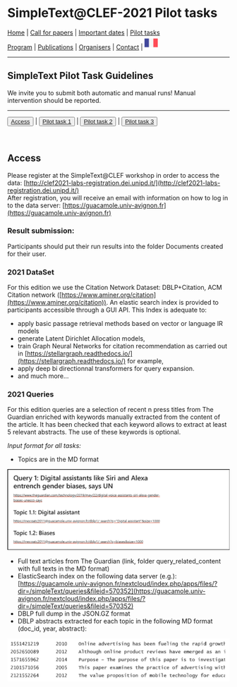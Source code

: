 
# SimpleText@CLEF-2021 Pilot tasks

[Home](./) | [Call for papers](./CFP) | [Important dates](./dates) | [Pilot tasks](./tasks)  
[Program](./program) | [Publications](./publications) | [Organisers](./organisers) | [Contact](./contact) | [<img src="../FR.png" width="30">](../fr/tasks)

---

## SimpleText Pilot Task Guidelines

We invite you to submit both automatic and manual runs! Manual intervention should be reported.

---

<button>[Access](./tasks)</button> | <button>[Pilot task 1](./task1)</button> | <button>[Pilot task 2](./task2)</button> | <button>[Pilot task 3](./task3)</button>

<br>

## Access
Please register at the SimpleText@CLEF workshop in order to access the data: [http://clef2021-labs-registration.dei.unipd.it/](http://clef2021-labs-registration.dei.unipd.it/)  
After registration, you will receive an email with information on how to log in to the data server: [https://guacamole.univ-avignon.fr](https://guacamole.univ-avignon.fr)

### Result submission:
Participants should put their run results into the folder Documents created for their user.

### 2021 DataSet
For this edition we use the Citation Network Dataset: DBLP+Citation, ACM Citation network ([https://www.aminer.org/citation](https://www.aminer.org/citation)). An elastic search index is provided to participants accessible through a GUI API. This Index is adequate to:
* apply basic passage retrieval methods based on vector or language IR models
* generate Latent Dirichlet Allocation models,
* train Graph Neural Networks for citation recommendation as carried out in [https://stellargraph.readthedocs.io/](https://stellargraph.readthedocs.io/) for example,
* apply deep bi directionnal transformers for query expansion.
* and much more…

### 2021 Queries
For this edition queries are a selection of recent n press titles from The Guardian enriched with keywords manually extracted from the content of the article. It has been checked that each keyword allows to extract at least 5 relevant abstracts. The use of these keywords is optional.

*Input format for all tasks:*
* Topics are in the MD format

<img src="../Query1.png">

* Full text articles from The Guardian (link, folder query_related_content with full texts in the MD format)
* ElasticSearch index on the following data server (e.g.): [https://guacamole.univ-avignon.fr/nextcloud/index.php/apps/files/?dir=/simpleText/queries&fileid=570352](https://guacamole.univ-avignon.fr/nextcloud/index.php/apps/files/?dir=/simpleText/queries&fileid=570352)
* DBLP full dump in the JSON.GZ format
* DBLP abstracts extracted for each topic in the following MD format (doc_id, year, abstract):

<img src="../MDformat.png">
